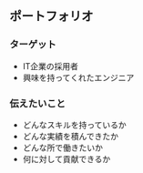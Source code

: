 ## ポートフォリオ

### ターゲット

- IT企業の採用者
- 興味を持ってくれたエンジニア

### 伝えたいこと

- どんなスキルを持っているか
- どんな実績を積んできたか
- どんな所で働きたいか
- 何に対して貢献できるか
